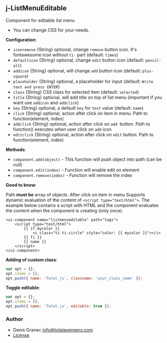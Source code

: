 ## j-ListMenuEditable

Component for editable list menu

- You can change CSS for your needs.

__Configuration__:

- `iconremove` {String} optional, change `remove` button icon. It's fontawesome icon without `ti-` part (default: `times`)
- `defaulticon` {String} optional, change `edit` button icon (default: `pencil-alt`)
- `addicon` {String} optional, will change `add` button icon (default: `plus-square`)
- `placeholder` {String} optional, a placeholder for input (default: `Write text and press ENTER`)
- `class` {String} CSS class for selected item (default: `selected`)
- `title` {String} optional, will add title on top of list menu (important if you want use `addicon` and `addclick`)
- `key` {String} optional, a default `key` for `text` value (default: `name`)
- `click` {String} optional, action after click on item in menu. Path to function(element, index)
- `addclick` {String} optional, action after click on `add `button. Path to function() executes when user click on `add` icon
- `editclick` {String} optional, action after click on `edit` button. Path to function(element, index)

__Methods__:

- `component.add(object)` - This function will push object into path (can be null)
- `component.edit(index)` - Function will enable edit on element
- `component.remove(index)` - Function will remove the index

__Good to know__:

Path __must be__ array of objects. After click on item in menu
Supports dynamic evaluation of the content of `<script type="text/html">`. The example below contains a script with HTML and the component evaluates the content when the component is creating (only once).
```
<ui-component name="listmenueditable" path="tags">
	<script type="text/html">
		{{ if mycolor }}
			<i class="ti ti-circle" style="color: {{ mycolor }}"></i>
		{{ fi }}
		{{ name }}
	</script>
</ui-component>
```

__Adding of custom class__:

```javascript
var opt = {};
opt.items = [];
opt.push({ name: 'Total.js', classname: 'your_class_name' });
```

__Toggle editable__:

```javascript
var opt = {};
opt.items = [];
opt.push({ name: 'Total.js', editable: true });
```

### Author

- Denis Granec <info@totalavengers.com>
- [License](https://www.totaljs.com/license/)